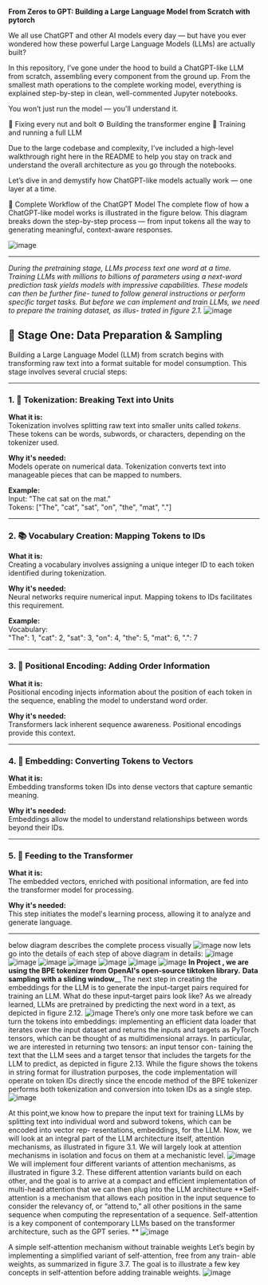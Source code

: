 **From Zeros to GPT: Building a Large Language Model from Scratch with pytorch** 

We all use ChatGPT and other AI models every day — but have you ever wondered how these powerful Large Language Models (LLMs) are actually built?

In this repository, I’ve gone under the hood to build a ChatGPT-like LLM from scratch, assembling every component from the ground up. From the smallest math operations to the complete working model, everything is explained step-by-step in clean, well-commented Jupyter notebooks.

You won’t just run the model — you'll understand it.

🔩 Fixing every nut and bolt
⚙️ Building the transformer engine
🚀 Training and running a full LLM

Due to the large codebase and complexity, I’ve included a high-level walkthrough right here in the README to help you stay on track and understand the overall architecture as you go through the notebooks.

Let’s dive in and demystify how ChatGPT-like models actually work — one layer at a time.

🔁 Complete Workflow of the ChatGPT Model
The complete flow of how a ChatGPT-like model works is illustrated in the figure below. This diagram breaks down the step-by-step process — from input tokens all the way to generating meaningful, context-aware responses.

![image](https://github.com/user-attachments/assets/f1dc0bb4-16a3-4e94-81cf-e14a7814381d)

----------------------------------------------------------------------------------------------
_During the pretraining stage, LLMs process text one word at a time. Training
LLMs with millions to billions of parameters using a next-word prediction task
yields models with impressive capabilities. These models can then be further fine-
tuned to follow general instructions or perform specific target tasks. But before we
can implement and train LLMs, we need to prepare the training dataset, as illus-
trated in figure 2.1._
![image](https://github.com/user-attachments/assets/abe32846-f4c9-40d1-8a22-7986002015ba)

## 🧹 Stage One: Data Preparation & Sampling

Building a Large Language Model (LLM) from scratch begins with transforming raw text into a format suitable for model consumption. This stage involves several crucial steps:

---

### 1. 🧩 Tokenization: Breaking Text into Units

**What it is:**  
Tokenization involves splitting raw text into smaller units called *tokens*. These tokens can be words, subwords, or characters, depending on the tokenizer used.

**Why it's needed:**  
Models operate on numerical data. Tokenization converts text into manageable pieces that can be mapped to numbers.

**Example:**  
Input: "The cat sat on the mat."  
Tokens: ["The", "cat", "sat", "on", "the", "mat", "."]

---

### 2. 📚 Vocabulary Creation: Mapping Tokens to IDs

**What it is:**  
Creating a vocabulary involves assigning a unique integer ID to each token identified during tokenization.

**Why it's needed:**  
Neural networks require numerical input. Mapping tokens to IDs facilitates this requirement.

**Example:**  
Vocabulary:  
"The": 1, "cat": 2, "sat": 3, "on": 4, "the": 5, "mat": 6, ".": 7

---

### 3. 📏 Positional Encoding: Adding Order Information

**What it is:**  
Positional encoding injects information about the position of each token in the sequence, enabling the model to understand word order.

**Why it's needed:**  
Transformers lack inherent sequence awareness. Positional encodings provide this context.

---

### 4. 🔢 Embedding: Converting Tokens to Vectors

**What it is:**  
Embedding transforms token IDs into dense vectors that capture semantic meaning.

**Why it's needed:**  
Embeddings allow the model to understand relationships between words beyond their IDs.

---

### 5. 🚀 Feeding to the Transformer

**What it is:**  
The embedded vectors, enriched with positional information, are fed into the transformer model for processing.

**Why it's needed:**  
This step initiates the model's learning process, allowing it to analyze and generate language.

---
below diagram describes the complete process visually 
![image](https://github.com/user-attachments/assets/d3bfe9b7-ad81-4f12-9515-1392ff6a6343)
now lets go into the details of each step of above diagram in details:
![image](https://github.com/user-attachments/assets/c4652034-dd7e-4f6e-b5b2-58394493675c)
![image](https://github.com/user-attachments/assets/593255f0-441f-4a95-b138-90ab7059c177)
![image](https://github.com/user-attachments/assets/5b915a49-dabd-4160-96cd-b80dacb3355a)
![image](https://github.com/user-attachments/assets/04982515-3e8a-4742-b8e0-cef7f4bb3c82)
![image](https://github.com/user-attachments/assets/a95d1539-543e-493d-930c-430b32e0236d)
![image](https://github.com/user-attachments/assets/a42f68a2-4026-407f-b2f6-96773e2bc64d)
![image](https://github.com/user-attachments/assets/46fb9920-640b-4655-b8d9-7dfc64e6cc3f)
**In Project , we are using the BPE tokenizer from OpenAI's open-source tiktoken library.**
**Data sampling with a sliding window**__
The next step in creating the embeddings for the LLM is to generate the input–target
pairs required for training an LLM. What do these input–target pairs look like? As we
already learned, LLMs are pretrained by predicting the next word in a text, as depicted
in figure 2.12.
![image](https://github.com/user-attachments/assets/840439f5-4f63-4e53-86b2-4c35b9de35ef)
There’s only one more task before we can turn the tokens into embeddings: implementing an efficient data loader that iterates over the input dataset and returns the inputs and targets as PyTorch tensors, which can be thought of as multidimensional
arrays. In particular, we are interested in returning two tensors: an input tensor con-
taining the text that the LLM sees and a target tensor that includes the targets for the
LLM to predict, as depicted in figure 2.13. While the figure shows the tokens in string
format for illustration purposes, the code implementation will operate on token IDs
directly since the encode method of the BPE tokenizer performs both tokenization
and conversion into token IDs as a single step.
![image](https://github.com/user-attachments/assets/604e25bb-c102-4607-8150-0bd2cdbf9a4e)

At this point,we know how to prepare the input text for training LLMs by splitting
text into individual word and subword tokens, which can be encoded into vector rep-
resentations, embeddings, for the LLM.
Now, we will look at an integral part of the LLM architecture itself, attention
mechanisms, as illustrated in figure 3.1. We will largely look at attention mechanisms
in isolation and focus on them at a mechanistic level.
![image](https://github.com/user-attachments/assets/a81fbb39-3fed-4f63-82fc-4934009ceec4)
We will implement four different variants of attention mechanisms, as illustrated in
figure 3.2. These different attention variants build on each other, and the goal is to arrive at a compact and efficient implementation of multi-head attention that we can
then plug into the LLM architecture
**Self-attention is a mechanism that allows each position in the input sequence to
consider the relevancy of, or “attend to,” all other positions in the same sequence
when computing the representation of a sequence. Self-attention is a key component
of contemporary LLMs based on the transformer architecture, such as the GPT series.
**
![image](https://github.com/user-attachments/assets/2d1ecc89-38db-471c-9aeb-7ca8c8c1bcc2)

A simple self-attention mechanism without trainable weights
Let’s begin by implementing a simplified variant of self-attention, free from any train-
able weights, as summarized in figure 3.7. The goal is to illustrate a few key concepts
in self-attention before adding trainable weights.
![image](https://github.com/user-attachments/assets/988c5641-966e-4cba-a73c-9f810e5b99e5)




